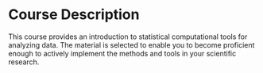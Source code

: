 # Course Description

This course provides an introduction to statistical computational tools for analyzing data. The material is selected to enable you to become proficient enough to actively implement the methods and tools in your scientific research.
